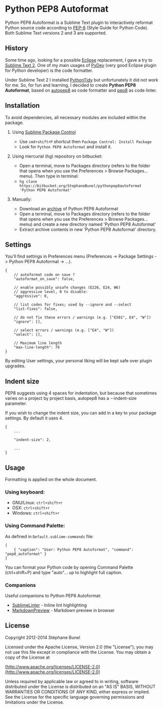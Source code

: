 # Python PEP8 Autoformat

Python PEP8 Autoformat is a Sublime Text plugin to interactively reformat Python source code according to [PEP-8][] (Style Guide for Python Code). Both Sublime Text versions 2 and 3 are supported.

## History

Some time ago, looking for a possible [Eclipse][] replacement, I gave a try to [Sublime Text 2][]. One of my main usages of [PyDev][] (very good Eclipse plugin for Python developer) is the code formatter.

Under Sublime Text 2 I installed [PythonTidy][] but unfortunately it did not work for me.
So, for fun and learning, I decided to create **Python PEP8 Autoformat**, based on [autopep8][] as code formatter and [pep8][] as code linter.

## Installation

To avoid dependencies, all necessary modules are included within the package.


1. Using [Sublime Package Control][]
    + Use `cmd+shift+P` shortcut then `Package Control: Install Package`
    + Look for `Python PEP8 Autoformat` and install it.


1. Using mercurial (hg) repository on bitbucket:
    + Open a terminal, move to Packages directory (refers to the folder that opens when you use the Preferences > Browse Packages… menu). Then type in terminal:
    + `hg clone https://bitbucket.org/StephaneBunel/pythonpep8autoformat 'Python PEP8 Autoformat'`


1. Manually:
    + Download an [archive][TagArchive]
      of Python PEP8 Autoformat
    + Open a terminal, move to Packages directory (refers to the folder that opens when you use the Preferences > Browse Packages… menu) and create a new directory named 'Python PEP8 Autoformat'
    + Extract archive contents in new 'Python PEP8 Autoformat' directory.

## Settings

You'll find settings in Preferences menu (Preferences -> Package Settings -> Python PEP8 Autoformat -> ...).

    {
        // autoformat code on save ?
        "autoformat_on_save": false,

        // enable possibly unsafe changes (E226, E24, W6)
        // aggressive level, 0 to disable:
        "aggressive": 0,

        // list codes for fixes; used by --ignore and --select
        "list-fixes": false,

        // do not fix these errors / warnings (e.g. ["E501", E4", "W"])
        "ignore": [],

        // select errors / warnings (e.g. ["E4", "W"])
        "select": [],

        // Maximum line length
        "max-line-length": 79
    }

By editing User settings, your personal liking will be kept safe over plugin upgrades.

## Indent size

PEP8 suggests using 4 spaces for indentation, but because that sometimes varies on a project by project basis, autopep8 has a --indent-size parameter.

If you wish to change the indent size, you can add in a key to your package settings. By default it uses 4.

    {
        ...
        
        "indent-size": 2,
        
        ...
    }

## Usage

Formatting is applied on the whole document.

### Using keyboard:

- GNU/Linux: `ctrl+shift+r`
- OSX:       `ctrl+shift+r`
- Windows:   `ctrl+shift+r`

### Using Command Palette:

As defined in `Default.sublime-commands` file:

	[
	    { "caption": "User: Python PEP8 Autoformat", "command": "pep8_autoformat" }
	]

You can format your Python code by opening Command Palette (ctrl+shift+P)
and type "auto"... up to highlight full caption.

### Companions
Useful companions to Python PEP8 Autoformat:

+ [SublimeLinter][] - Inline lint highlighting
+ [MarkdownPreview][] - Markdown preview in browser

## License

Copyright 2012-2014 Stéphane Bunel

Licensed under the Apache License, Version 2.0 (the "License");
you may not use this file except in compliance with the License.
You may obtain a copy of the License at

[http://www.apache.org/licenses/LICENSE-2.0](http://www.apache.org/licenses/LICENSE-2.0)

Unless required by applicable law or agreed to in writing, software
distributed under the License is distributed on an "AS IS" BASIS,
WITHOUT WARRANTIES OR CONDITIONS OF ANY KIND, either express or implied.
See the License for the specific language governing permissions and
limitations under the License.


[PEP-8]:                   http://www.python.org/dev/peps/pep-0008/
[Sublime Text 2]:          http://www.sublimetext.com/
[autopep8]:                https://github.com/hhatto/autopep8
[pep8]:                    https://github.com/jcrocholl/pep8
[PythonTidy]:              https://github.com/witsch/SublimePythonTidy
[Eclipse]:                 http://www.eclipse.org/
[PyDev]:                   http://pydev.org/
[Sublime Package Control]: http://wbond.net/sublime_packages/package_control
[SublimeLinter]:           https://github.com/SublimeLinter/SublimeLinter
[MarkdownPreview]:         https://github.com/revolunet/sublimetext-markdown-preview
[TagArchive]:              https://bitbucket.org/StephaneBunel/pythonpep8autoformat/downloads/#tag-downloads
